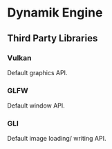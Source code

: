 # Dynamik Engine
## Third Party Libraries

### Vulkan
Default graphics API.

### GLFW
Default window API.

### GLI
Default image loading/ writing API.